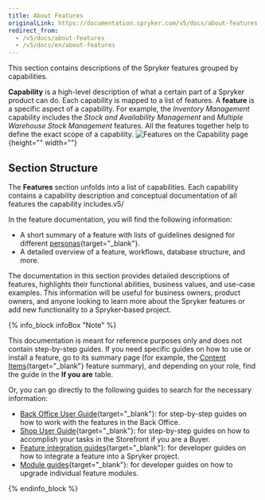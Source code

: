 ```yaml
---
title: About Features
originalLink: https://documentation.spryker.com/v5/docs/about-features
redirect_from:
  - /v5/docs/about-features
  - /v5/docs/en/about-features
---
```


This section contains descriptions of the Spryker features grouped by capabilities.

**Capability** is a high-level description of what a certain part of a Spryker product can do. Each capability is mapped to a list of features. A **feature** is a specific aspect of a capability. For example, the *Inventory Management* capability includes the *Stock and Availability Management* and *Multiple Warehouse Stock Management* features. All the features together help to define the exact scope of a capability.
![Features on the Capability page](https://spryker.s3.eu-central-1.amazonaws.com/docs/Features/features-list-on-capability-page.png){height="" width=""}

## Section Structure

The **Features** section unfolds into a list of capabilities. Each capability contains a capability description and conceptual documentation of all features the capability includes.v5/

In the feature documentation, you will find the following information:

* A short summary of a feature with lists of guidelines designed for different [personas](https://documentation.spryker.com/v5/docs/en/about-documentation#personas){target="_blank"}.
* A detailed overview of a feature, workflows, database structure, and more.

The documentation in this section provides detailed descriptions of features, highlights their functional abilities, business values, and use-case examples. This information will be useful for business owners, product owners, and anyone looking to learn more about the Spryker features or add new functionality to a Spryker-based project.

{% info_block infoBox "Note" %}

This documentation is meant for reference purposes only and does not contain step-by-step guides. If you need specific guides on how to use or install a feature, go to its summary page (for example, the [Content Items](https://documentation.spryker.com/v5/docs/en/content-items-201907){target="_blank"} feature summary), and depending on your role, find the guide in the **If you are** table.

Or, you can go directly to the following guides to search for the necessary information:

* [Back Office User Guide](https://documentation.spryker.com/v5/docs/en/about-the-administration-interface-guide){target="_blank"}: for step-by-step guides on how to work with the features in the Back Office.
* [Shop User Guide](https://documentation.spryker.com/v5/docs/en/about-shop-user-guide){target="_blank"}: for step-by-step guides on how to accomplish your tasks in the Storefront if you are a Buyer.
* [Feature integration guides](https://documentation.spryker.com/v5/docs/en/about-integration){target="_blank"}: for developer guides on how to integrate a feature into a Spryker project.
* [Module guides](https://documentation.spryker.com/v5/docs/en/about-migration){target="_blank"}: for developer guides on how to upgrade individual feature modules.


{% endinfo_block %}
